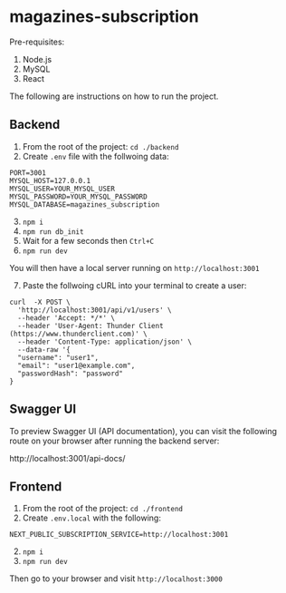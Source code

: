 # magazines-subscription

Pre-requisites:
1. Node.js
2. MySQL
3. React

The following are instructions on how to run the project.

## Backend

1. From the root of the project: `cd ./backend`
2. Create `.env` file with the follwoing data:
```
PORT=3001
MYSQL_HOST=127.0.0.1
MYSQL_USER=YOUR_MYSQL_USER
MYSQL_PASSWORD=YOUR_MYSQL_PASSWORD
MYSQL_DATABASE=magazines_subscription

```
3. `npm i`
4. `npm run db_init`
5. Wait for a few seconds then `Ctrl+C`
6. `npm run dev`

You will then have a local server running on `http://localhost:3001`

7. Paste the follwoing cURL into your terminal to create a user:
```
curl  -X POST \
  'http://localhost:3001/api/v1/users' \
  --header 'Accept: */*' \
  --header 'User-Agent: Thunder Client (https://www.thunderclient.com)' \
  --header 'Content-Type: application/json' \
  --data-raw '{
  "username": "user1",
  "email": "user1@example.com",
  "passwordHash": "password"
}
```

## Swagger UI

To preview Swagger UI (API documentation), you can visit the following route on your browser after running the backend server:

http://localhost:3001/api-docs/

## Frontend

1. From the root of the project: `cd ./frontend`
2. Create `.env.local` with the following:
```
NEXT_PUBLIC_SUBSCRIPTION_SERVICE=http://localhost:3001
```
2. `npm i`
3. `npm run dev`

Then go to your browser and visit `http://localhost:3000`
